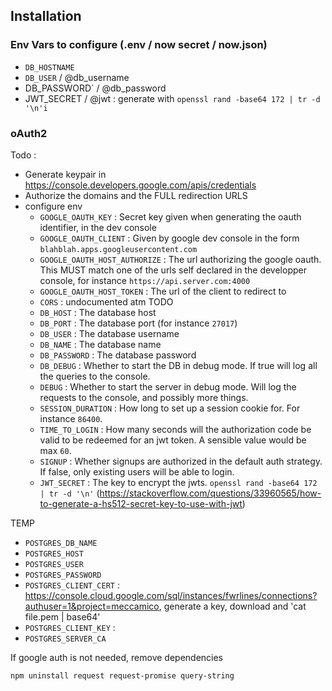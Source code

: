 ## Installation

### Env Vars to configure (.env / now secret / now.json)

+ `DB_HOSTNAME`
+ `DB_USER` / @db_username
+ DB_PASSWORD` / @db_password
+ JWT_SECRET / @jwt : generate with `openssl rand -base64 172 | tr -d '\n'i`

### oAuth2

Todo :
+ Generate keypair in https://console.developers.google.com/apis/credentials
+ Authorize the domains and the FULL redirection URLS
+ configure env 
  + `GOOGLE_OAUTH_KEY` : Secret key given when generating the oauth identifier, in the dev console
  + `GOOGLE_OAUTH_CLIENT` : Given by google dev console in the form `blahblah.apps.googleusercontent.com`
  + `GOOGLE_OAUTH_HOST_AUTHORIZE` : The url authorizing the google oauth. This MUST match one of the urls self declared in the developper console, for instance `https://api.server.com:4000`
  + `GOOGLE_OAUTH_HOST_TOKEN` : The url of the client to redirect to
  + `CORS` : undocumented atm TODO
  + `DB_HOST` : The database host
  + `DB_PORT` : The database port (for instance `27017`)
  + `DB_USER` : The database username
  + `DB_NAME` : The database name
  + `DB_PASSWORD` : The database password
  + `DB_DEBUG` : Whether to start the DB in debug mode. If true will log all the queries to the console.
  + `DEBUG` : Whether to start the server in debug mode. Will log the requests to the console, and possibly more things.
  + `SESSION_DURATION` : How long to set up a session cookie for. For instance `86400`.
  + `TIME_TO_LOGIN` : How many seconds will the authorization code be valid to be redeemed for an jwt token. A sensible value would be max `60`.
  + `SIGNUP` : Whether signups are authorized in the default auth strategy. If false, only existing users will be able to login.
  + `JWT_SECRET` : The key to encrypt the jwts. `openssl rand -base64 172 | tr -d '\n'` (https://stackoverflow.com/questions/33960565/how-to-generate-a-hs512-secret-key-to-use-with-jwt)

TEMP

+ `POSTGRES_DB_NAME`
+ `POSTGRES_HOST`
+ `POSTGRES_USER`
+ `POSTGRES_PASSWORD`
+ `POSTGRES_CLIENT_CERT` : https://console.cloud.google.com/sql/instances/fwrlines/connections?authuser=1&project=meccamico, generate a key, download and 'cat file.pem | base64'
+ `POSTGRES_CLIENT_KEY` :
+ `POSTGRES_SERVER_CA`

If google auth is not needed, remove dependencies 
```
npm uninstall request request-promise query-string
```

